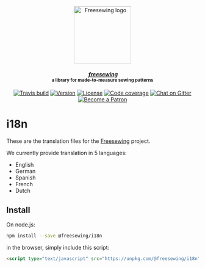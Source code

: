 <p align="center">
  <a title="Go to freesewing.org" href="https://freesewing.org/"><img src="https://freesewing.org/img/logo/black.svg" align="center" width="150px" alt="Freesewing logo"/></a>
</p>
<h4 align="center"><em>&nbsp;<a title="Go to freesewing.org" href="https://freesewing.org/">freesewing</a></em>
<br><sup>a library for made-to-measure sewing patterns</sup>
</h4>
<p align="center">
  <a href="https://travis-ci.org/freesewing/i18n"><img src="https://badgen.net/travis/freesewing/i18n/master" alt="Travis build"></a>
  <a href="https://www.npmjs.com/package/@freesewing/i18n"><img src="https://badgen.net/npm/v/@freesewing/i18n" alt="Version"></a>
  <a href="https://www.npmjs.com/package/@freesewing/i18n"><img src="https://badgen.net/npm/license/@freesewing/i18n" alt="License"></a>
  <a href="https://codecov.io/gh/freesewing/i18n"><img src="https://badgen.net/codecov/c/github/freesewing/i18n/master" alt="Code coverage"></a>
  <a href="https://gitter.im/freesewing/freesewing"><img src="https://badgen.net/badge/chat/on%20Gitter/cyan" alt="Chat on Gitter"></a>
  <a href="https://freesewing.org/patrons/join"><img src="https://badgen.net/badge/become/a%20Patron/FF5B77" alt="Become a Patron"></a>
</p>

# i18n

These are the translation files for the [Freesewing](https://freesewing.org/) project. 

We currently provide translation in 5 languages:

 - English
 - German
 - Spanish
 - French
 - Dutch

## Install

On node.js:

```sh
npm install --save @freesewing/i18n
```

in the browser, simply include this script:

```html
<script type="text/javascript" src="https://unpkg.com/@freesewing/i18n"></script>
```
